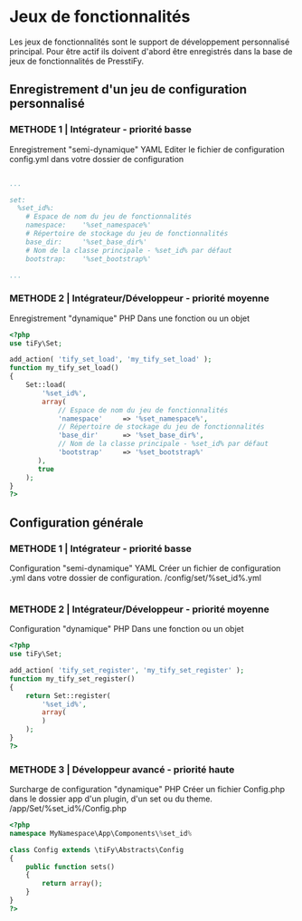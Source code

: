 # Jeux de fonctionnalités

Les jeux de fonctionnalités sont le support de développement personnalisé principal. 
Pour être actif ils doivent d'abord être enregistrés dans la base de jeux de fonctionnalités de PresstiFy.

## Enregistrement d'un jeu de configuration personnalisé

### METHODE 1 | Intégrateur - priorité basse

Enregistrement "semi-dynamique" YAML 
Editer le fichier de configuration config.yml dans votre dossier de configuration

```yml

...

set:
  %set_id%:
  	# Espace de nom du jeu de fonctionnalités
    namespace:    '%set_namespace%'
    # Répertoire de stockage du jeu de fonctionnalités
    base_dir:     '%set_base_dir%'
    # Nom de la classe principale - %set_id% par défaut
    bootstrap:    '%set_bootstrap%'

...

```

### METHODE 2 | Intégrateur/Développeur - priorité moyenne

Enregistrement "dynamique" PHP 
Dans une fonction ou un objet

```php
<?php
use tiFy\Set;

add_action( 'tify_set_load', 'my_tify_set_load' );
function my_tify_set_load()
{
    Set::load(
        '%set_id%',
        array(
		  	// Espace de nom du jeu de fonctionnalités
		    'namespace'		=> '%set_namespace%',
		   	// Répertoire de stockage du jeu de fonctionnalités
		    'base_dir'		=> '%set_base_dir%',
		   	// Nom de la classe principale - %set_id% par défaut
		    'bootstrap'		=> '%set_bootstrap%'	
       ), 
       true
    );
}
?>
```

## Configuration générale

### METHODE 1 | Intégrateur - priorité basse

Configuration "semi-dynamique" YAML 
Créer un fichier de configuration .yml dans votre dossier de configuration.
/config/set/%set_id%.yml

```yml

```

### METHODE 2 | Intégrateur/Développeur - priorité moyenne

Configuration "dynamique" PHP 
Dans une fonction ou un objet

```php
<?php
use tiFy\Set;

add_action( 'tify_set_register', 'my_tify_set_register' );
function my_tify_set_register()
{
    return Set::register(
        '%set_id%',
        array(
        )
    );
}
?>
```

### METHODE 3 | Développeur avancé - priorité haute

Surcharge de configuration "dynamique" PHP
Créer un fichier Config.php dans le dossier app d'un plugin, d'un set ou du theme.
/app/Set/%set_id%/Config.php

```php
<?php
namespace MyNamespace\App\Components\%set_id%

class Config extends \tiFy\Abstracts\Config
{
    public function sets()
    {
		return array();
    }
}
?>
```